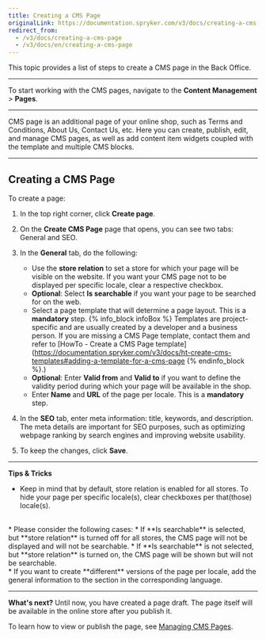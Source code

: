 ```yaml
---
title: Creating a CMS Page
originalLink: https://documentation.spryker.com/v3/docs/creating-a-cms-page
redirect_from:
  - /v3/docs/creating-a-cms-page
  - /v3/docs/en/creating-a-cms-page
---
```


This topic provides a list of steps to create a CMS page in the Back Office.
***
To start working with the CMS pages, navigate to the **Content Management** > **Pages**.
***
CMS page is an additional page of your online shop, such as Terms and Conditions, About Us, Contact Us, etc. Here you can create, publish, edit, and manage CMS pages, as well as add content item widgets coupled with the template and multiple CMS blocks. 
***
## Creating a CMS Page

To create a page:
1. In the top right corner, click **Create page**.
2. On the **Create CMS Page** page that opens, you can see two tabs: General and SEO.
3. In the **General** tab, do the following:
    * Use the **store relation** to set a store for which your page will be visible on the website. If you want your CMS page not to be displayed per specific locale, clear a respective checkbox. 
    * **Optional**: Select **Is searchable** if you want your page to be searched for on the web.
    * Select a page template that will determine a page layout. This is a **mandatory** step.
    {% info_block infoBox %}
Templates are project-specific and are usually created by a developer and a business person. If you are missing a CMS Page template, contact them and refer to [HowTo - Create a CMS Page template](https://documentation.spryker.com/v3/docs/ht-create-cms-templates#adding-a-template-for-a-cms-page
{% endinfo_block %}.)
    * **Optional**: Enter **Valid from** and **Valid to** if you want to define the validity period during which your page will be available in the shop.
    * Enter **Name** and **URL** of the page per locale. This is a **mandatory** step.

4. In the **SEO** tab, enter meta information: title, keywords, and description. The meta details are important for SEO purposes, such as optimizing webpage ranking by search engines and improving website usability.
5. To keep the changes, click **Save**.
***
**Tips & Tricks**

* Keep in mind that by default, store relation is enabled for all stores. To hide your page per specific locale(s), clear checkboxes per that(those) locale(s).
</br>
* Please consider the following cases:
    * If **Is searchable** is selected, but **store relation** is turned off for all stores, the CMS page will not be displayed and will not be searchable.
    * If **Is searchable** is not selected, but **store relation** is turned on, the CMS page will be shown but will not be searchable.
 </br>
 * If you want to create **different** versions of the page per locale, add the general information to the section in the corresponding language.

***
**What's next?**
Until now, you have created a page draft. The page itself will be available in the online store after you publish it.

To learn how to view or publish the page, see [Managing CMS Pages](/docs/scos/dev/user-guides/201907.0/back-office-user-guide/content-management/pages/managing-cms-pa).

